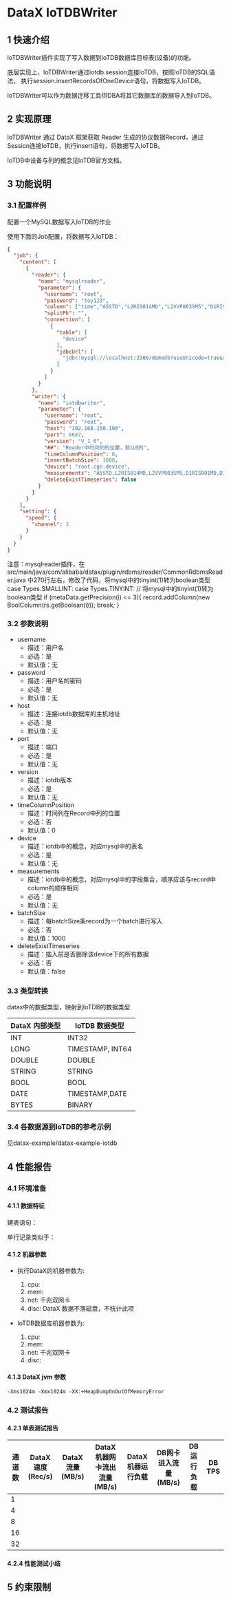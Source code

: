 # DataX IoTDBWriter

## 1 快速介绍
IoTDBWriter插件实现了写入数据到IoTDB数据库目标表(设备)的功能。

底层实现上，IoTDBWriter通过iotdb.session连接IoTDB，按照IoTDB的SQL语法，
执行session.insertRecordsOfOneDevice语句，将数据写入IoTDB。

IoTDBWriter可以作为数据迁移工具供DBA将其它数据库的数据导入到IoTDB。

## 2 实现原理

IoTDBWriter 通过 DataX 框架获取 Reader 生成的协议数据Record，通过Session连接IoTDB，执行insert语句，将数据写入IoTDB。

IoTDB中设备与列的概念见IoTDB官方文档。



## 3 功能说明
### 3.1 配置样例

配置一个MySQL数据写入IoTDB的作业

使用下面的Job配置，将数据写入IoTDB：

```json
{
  "job": {
    "content": [
      {
        "reader": {
          "name": "mysqlreader",
          "parameter": {
            "username": "root",
            "password": "toy123",
            "column": ["time","A5STD","L2RIS014MD","L2VVP003SM5","D1RIS001MD","D1KRT003EU"],
            "splitPk": "",
            "connection": [
              {
                "table": [
                  "device"
                ],
                "jdbcUrl": [
                  "jdbc:mysql://localhost:3306/demodb?useUnicode=true&allowPublicKeyRetrieval=true&characterEncoding=utf-8"
                ]
              }
            ]
          }
        },
        "writer": {
          "name": "iotdbwriter",
          "parameter": {
            "username": "root",
            "password": "root",
            "host": "192.168.150.100",
            "port": 6667,
            "version": "V_1_0",
            "##": "Reader中时间列的位置，默认0列",
            "timeColumnPosition": 0,
            "insertBatchSize": 1000,
            "device": "root.cgn.device",
            "measurements": "A5STD,L2RIS014MD,L2VVP003SM5,D1RIS001MD,D1KRT003EU",
            "deleteExistTimeseries": false
          }
        }
      }
    ],
    "setting": {
      "speed": {
        "channel": 3
      }
    }
  }
}
```

注意：mysqlreader插件，在src/main/java/com/alibaba/datax/plugin/rdbms/reader/CommonRdbmsReader.java 中270行左右，修改了代码，将mysql中的tinyint(1)转为boolean类型
case Types.SMALLINT:
case Types.TINYINT:
  // 将mysql中的tinyint(1)转为boolean类型
  if (metaData.getPrecision(i) <= 3){
    record.addColumn(new BoolColumn(rs.getBoolean(i)));
    break;
  }


### 3.2 参数说明

* username
    * 描述：用户名
    * 必选：是
    * 默认值：无
* password
    * 描述：用户名的密码
    * 必选：是
    * 默认值：无
* host
  * 描述：连接iotdb数据库的主机地址
  * 必选：是
  * 默认值：无
* port
  * 描述：端口
  * 必选：是
  * 默认值：无
* version
  * 描述：iotdb版本
  * 必选：是
  * 默认值：无
* timeColumnPosition
  * 描述：时间列在Record中列的位置
  * 必选：否
  * 默认值：0
* device
    * 描述：iotdb中的概念，对应mysql中的表名
    * 必选：是
    * 默认值：无
* measurements
    * 描述：iotdb中的概念，对应mysql中的字段集合，顺序应该与record中column的顺序相同
    * 必选：是
    * 默认值：无
* batchSize
    * 描述：每batchSize条record为一个batch进行写入
    * 必选：否
    * 默认值：1000
* deleteExistTimeseries
  * 描述：插入前是否删除该device下的所有数据
  * 必选：否
  * 默认值：false

### 3.3 类型转换

datax中的数据类型，映射到IoTDB的数据类型

| DataX 内部类型 | IoTDB 数据类型       |
| -------------- |------------------|
| INT            | INT32            |
| LONG           | TIMESTAMP, INT64 |
| DOUBLE         | DOUBLE           |
| STRING         | STRING           |
| BOOL           | BOOL             |
| DATE           | TIMESTAMP,DATE   |
| BYTES          | BINARY           |



### 3.4 各数据源到IoTDB的参考示例
见datax-example/datax-example-iotdb


## 4 性能报告

### 4.1 环境准备

#### 4.1.1 数据特征

建表语句：

单行记录类似于：

#### 4.1.2 机器参数

* 执行DataX的机器参数为:
    1. cpu:
    2. mem:
    3. net: 千兆双网卡
    4. disc: DataX 数据不落磁盘，不统计此项

* IoTDB数据库机器参数为:
    1. cpu:
    2. mem:
    3. net: 千兆双网卡
    4. disc:

#### 4.1.3 DataX jvm 参数

	-Xms1024m -Xmx1024m -XX:+HeapDumpOnOutOfMemoryError

### 4.2 测试报告

#### 4.2.1 单表测试报告

| 通道数 | DataX速度(Rec/s) | DataX流量(MB/s) | DataX机器网卡流出流量(MB/s) | DataX机器运行负载 | DB网卡进入流量(MB/s) | DB运行负载 | DB TPS |
| ------ | ---------------- | --------------- | --------------------------- | ----------------- | -------------------- | ---------- | ------ |
| 1      |                  |                 |                             |                   |                      |            |        |
| 4      |                  |                 |                             |                   |                      |            |        |
| 8      |                  |                 |                             |                   |                      |            |        |
| 16     |                  |                 |                             |                   |                      |            |        |
| 32     |                  |                 |                             |                   |                      |            |        |



#### 4.2.4 性能测试小结




## 5 约束限制


